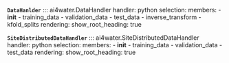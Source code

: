 **`DataHanlder`**
::: ai4water.DataHandler
    handler: python
    selection:
        members:
            - __init__
            - training_data
            - validation_data
            - test_data
            - inverse_transform
            - kfold_splits
    rendering:
        show_root_heading: true

**`SiteDistributedDataHandler`**
::: ai4water.SiteDistributedDataHandler
    handler: python
    selection:
        members:
            - __init__
            - training_data
            - validation_data
            - test_data
    rendering:
        show_root_heading: true